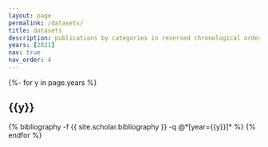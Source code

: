 ```yaml
---
layout: page
permalink: /datasets/
title: datasets
description: publications by categories in reversed chronological order. generated by jekyll-scholar.
years: [2021]
nav: true
nav_order: 4
---
```

<!-- _pages/publications.md -->
<div class="publications">

{%- for y in page.years %}
  <h2 class="year">{{y}}</h2>
  {% bibliography -f {{ site.scholar.bibliography }} -q @*[year={{y}}]* %}
{% endfor %}

</div>
